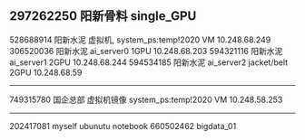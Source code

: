 297262250    阳新骨料                               single_GPU
---------------------------------------------------------------------------------


528688914    阳新水泥 虚拟机,   system_ps:temp!2020   VM             10.248.68.249
306520036    阳新水泥 ai_server0                    1GPU            10.248.68.203 
594321116    阳新水泥 ai_server1                    2GPU            10.248.68.244
594534185    阳新水泥 ai_server2 jacket/belt        2GPU            10.248.68.59

---------------------------------------------------------------------------------
749315780    国企总部 虚拟机镜像 system_ps:temp!2020   VM            10.248.58.253       


---------------------------------------------------------------------------------
202417081    myself ubunutu notebook
660502462    bigdata_01

